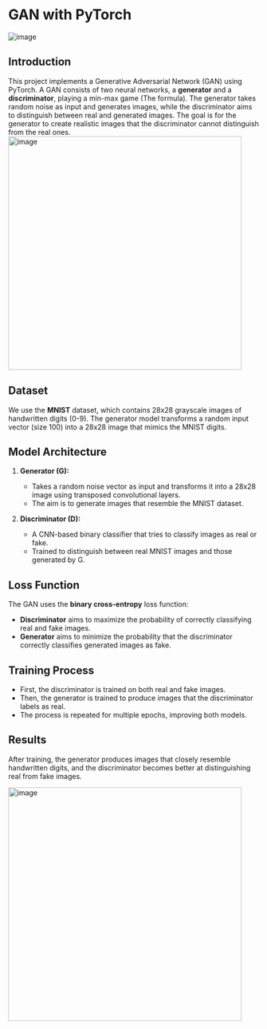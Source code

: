 # GAN with PyTorch
 ![image](https://github.com/user-attachments/assets/6a67e1a4-44b0-4545-aacb-4de8f1ecf6ee)

## Introduction
This project implements a Generative Adversarial Network (GAN) using PyTorch. A GAN consists of two neural networks, a **generator** and a **discriminator**, playing a min-max game (The formula). The generator takes random noise as input and generates images, while the discriminator aims to distinguish between real and generated images. The goal is for the generator to create realistic images that the discriminator cannot distinguish from the real ones.
<img width="468" alt="image" src="https://github.com/user-attachments/assets/90eab143-8764-4d00-a543-c2bba5c7762d">

## Dataset
We use the **MNIST** dataset, which contains 28x28 grayscale images of handwritten digits (0-9). The generator model transforms a random input vector (size 100) into a 28x28 image that mimics the MNIST digits.

## Model Architecture
1. **Generator (G):**
   - Takes a random noise vector as input and transforms it into a 28x28 image using transposed convolutional layers.
   - The aim is to generate images that resemble the MNIST dataset.

2. **Discriminator (D):**
   - A CNN-based binary classifier that tries to classify images as real or fake.
   - Trained to distinguish between real MNIST images and those generated by G.

## Loss Function
The GAN uses the **binary cross-entropy** loss function:
- **Discriminator** aims to maximize the probability of correctly classifying real and fake images.
- **Generator** aims to minimize the probability that the discriminator correctly classifies generated images as fake.

## Training Process
- First, the discriminator is trained on both real and fake images.
- Then, the generator is trained to produce images that the discriminator labels as real.
- The process is repeated for multiple epochs, improving both models.

## Results
After training, the generator produces images that closely resemble handwritten digits, and the discriminator becomes better at distinguishing real from fake images.

<img width="468" alt="image" src="https://github.com/user-attachments/assets/84cc34a0-8bef-43c3-83d3-a39cf9ca6255">
